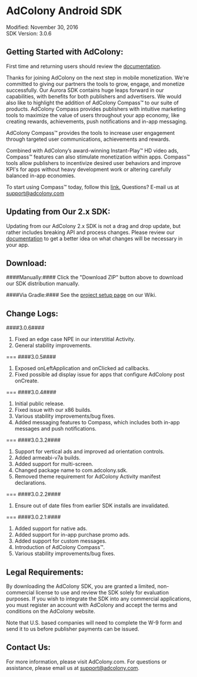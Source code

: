 AdColony Android SDK
==================================
Modified: November 30, 2016<br>
SDK Version: 3.0.6

Getting Started with AdColony:
----------------------------------
First time and returning users should review the [documentation](https://github.com/AdColony/AdColony-Android-SDK-3/wiki).

Thanks for joining AdColony on the next step in mobile monetization. We're committed to giving our partners the tools to grow, engage, and monetize successfully. Our Aurora SDK contains huge leaps forward in our capabilities, with benefits for both publishers and advertisers. We would also like to highlight the addition of AdColony Compass™ to our suite of products. AdColony Compass provides publishers with intuitive marketing tools to maximize the value of users throughout your app economy, like creating rewards, achievements, push notifications and in-app messaging.

AdColony Compass™ provides the tools to increase user engagement through targeted user communications, achievements and rewards.

Combined with AdColony’s award-winning Instant-Play™ HD video ads, Compass™ features can also stimulate monetization within apps. Compass™ tools allow publishers to incentivize desired user behaviors and improve KPI's for apps without heavy development work or altering carefully balanced in-app economies.

To start using Compass™ today, follow this [link.](https://clients.adcolony.com/compass/info)
Questions?  E-mail us at support@adcolony.com


Updating from Our 2.x SDK:
----------------------------------
Updating from our AdColony 2.x SDK is not a drag and drop update, but rather includes breaking API and process changes. Please review our [documentation](https://github.com/AdColony/AdColony-Android-SDK-3/wiki) to get a better idea on what changes will be necessary in your app.

Download:
----------------------------------
####Manually:####
Click the "Download ZIP" button above to download our SDK distribution manually.

####Via Gradle:####
See the [project setup page](https://github.com/AdColony/AdColony-Android-SDK-3/wiki/Project-Setup) on our Wiki.

Change Logs:
----------------------------------
####3.0.6####
1. Fixed an edge case NPE in our interstitial Activity.<br>
3. General stability improvements.

===
####3.0.5####
1. Exposed onLeftApplication and onClicked ad callbacks.<br>
2. Fixed possible ad display issue for apps that configure AdColony post onCreate.

===
####3.0.4####
1. Initial public release.<br>
2. Fixed issue with our x86 builds.<br>
3. Various stability improvements/bug fixes.
4. Added messaging features to Compass, which includes both in-app messages and push notifications.

===
####3.0.3.2####
1. Support for vertical ads and improved ad orientation controls.<br>
2. Added armeabi-v7a builds.<br>
3. Added support for multi-screen.<br>
4. Changed package name to com.adcolony.sdk.<br>
5. Removed theme requirement for AdColony Activity manifest declarations.

===
####3.0.2.2####
1. Ensure out of date files from earlier SDK installs are invalidated.

===
####3.0.2.1:####
1. Added support for native ads.<br>
2. Added support for in-app purchase promo ads.<br>
3. Added support for custom messages.<br>
4. Introduction of AdColony Compass™.<br>
5. Various stability improvements/bug fixes.

Legal Requirements:
----------------------------------
By downloading the AdColony SDK, you are granted a limited, non-commercial license to use and review the SDK solely for evaluation purposes.  If you wish to integrate the SDK into any commercial applications, you must register an account with AdColony and accept the terms and conditions on the AdColony website.

Note that U.S. based companies will need to complete the W-9 form and send it to us before publisher payments can be issued.


Contact Us:
----------------------------------
For more information, please visit AdColony.com. For questions or assistance, please email us at support@adcolony.com.

